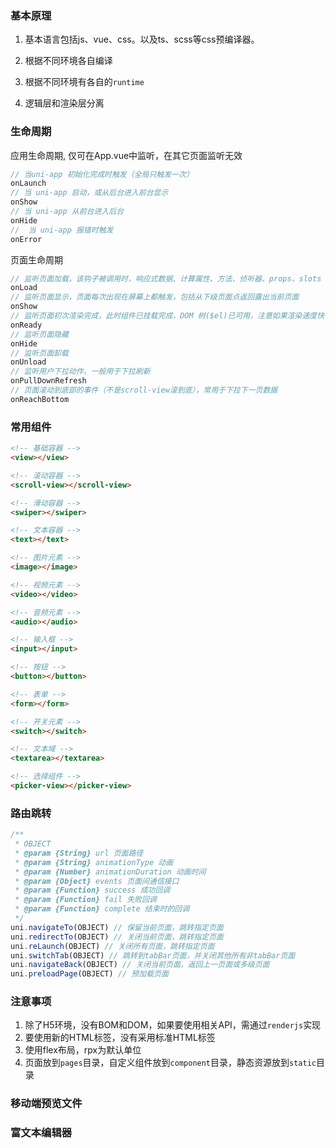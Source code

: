### 基本原理
1. 基本语言包括js、vue、css。以及ts、scss等css预编译器。

2. 根据不同环境各自编译

3. 根据不同环境有各自的`runtime`

4. 逻辑层和渲染层分离

### 生命周期
应用生命周期, 仅可在App.vue中监听，在其它页面监听无效
```js
// 当uni-app 初始化完成时触发（全局只触发一次）
onLaunch
// 当 uni-app 启动，或从后台进入前台显示
onShow
// 当 uni-app 从前台进入后台
onHide
// 	当 uni-app 报错时触发
onError
```

页面生命周期
```js
// 监听页面加载，该钩子被调用时，响应式数据、计算属性、方法、侦听器、props、slots 已设置完成，其参数为上个页面传递的数据，参数类型为 Object（用于页面传参）
onLoad
// 监听页面显示，页面每次出现在屏幕上都触发，包括从下级页面点返回露出当前页面
onShow
// 监听页面初次渲染完成，此时组件已挂载完成，DOM 树($el)已可用，注意如果渲染速度快，会在页面进入动画完成前触发
onReady
// 监听页面隐藏
onHide
// 监听页面卸载
onUnload
// 监听用户下拉动作，一般用于下拉刷新
onPullDownRefresh
// 页面滚动到底部的事件（不是scroll-view滚到底），常用于下拉下一页数据
onReachBottom
```
### 常用组件
```html
<!-- 基础容器 -->
<view></view>

<!-- 滚动容器 -->
<scroll-view></scroll-view>

<!-- 滑动容器 -->
<swiper></swiper>

<!-- 文本容器 -->
<text></text>

<!-- 图片元素 -->
<image></image>

<!-- 视频元素 -->
<video></video>

<!-- 音频元素 -->
<audio></audio>

<!-- 输入框 -->
<input></input>

<!-- 按钮 -->
<button></button>

<!-- 表单 -->
<form></form>

<!-- 开关元素 -->
<switch></switch>

<!-- 文本域 -->
<textarea></textarea>

<!-- 选择组件 -->
<picker-view></picker-view>
```

### 路由跳转
```js
/**
 * OBJECT
 * @param {String} url 页面路径
 * @param {String} animationType 动画
 * @param {Number} animationDuration 动画时间
 * @param {Object} events 页面间通信接口
 * @param {Function} success 成功回调
 * @param {Function} fail 失败回调
 * @param {Function} complete 结束时的回调
 */
uni.navigateTo(OBJECT) // 保留当前页面，跳转指定页面 
uni.redirectTo(OBJECT) // 关闭当前页面，跳转指定页面
uni.reLaunch(OBJECT) // 关闭所有页面，跳转指定页面
uni.switchTab(OBJECT) // 跳转到tabBar页面，并关闭其他所有非tabBar页面
uni.navigateBack(OBJECT) // 关闭当前页面，返回上一页面或多级页面
uni.preloadPage(OBJECT) // 预加载页面
```

### 注意事项
1. 除了H5环境，没有BOM和DOM，如果要使用相关API，需通过`renderjs`实现
2. 要使用新的HTML标签，没有采用标准HTML标签
3. 使用flex布局，rpx为默认单位
4. 页面放到`pages`目录，自定义组件放到`component`目录，静态资源放到`static`目录


### 移动端预览文件

### 富文本编辑器
